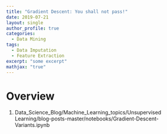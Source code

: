 ```yaml
---
title: "Gradient Descent: You shall not pass!"
date: 2019-07-21
layout: single
author_profile: true
categories:
  - Data Mining
tags: 
  - Data Imputation
  - Feature Extraction
excerpt: "some excerpt"
mathjax: "true"
---
```

# Overview

1. Data_Science_Blog/Machine_Learning_topics/Unsupervised Learning/blog-posts-master/notebooks/Gradient-Descent-Variants.ipynb